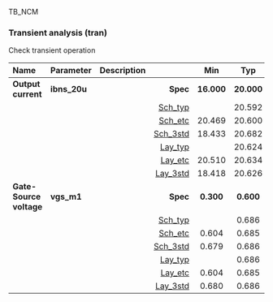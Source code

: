 TB_NCM

### Transient analysis (tran)

Check transient operation



|**Name**|**Parameter**|**Description**| |**Min**|**Typ**|**Max**| Unit|
|:---|:---|:---|---:|:---:|:---:|:---:| ---:|
|**Output current**|**ibns\_20u** || **Spec**  | **16.000** | **20.000** | **24.000** | **uA** |
| | | |<a href='results/tran_Sch_typical.html'>Sch_typ</a>| | 20.592 |  | |
| | | |<a href='results/tran_Sch_etc.html'>Sch_etc</a>|20.469 | 20.600 | 20.728 | |
| | | |<a href='results/tran_Sch_mc.html'>Sch_3std</a>|18.433 | 20.682 | 22.931 | |
| | | |<a href='results/tran_Lay_typical.html'>Lay_typ</a>| | 20.624 |  | |
| | | |<a href='results/tran_Lay_etc.html'>Lay_etc</a>|20.510 | 20.634 | 20.755 | |
| | | |<a href='results/tran_Lay_mc.html'>Lay_3std</a>|18.418 | 20.626 | 22.834 | |
|**Gate-Source voltage**|**vgs\_m1** || **Spec**  | **0.300** | **0.600** | **0.700** | **V** |
| | | |<a href='results/tran_Sch_typical.html'>Sch_typ</a>| | 0.686 |  | |
| | | |<a href='results/tran_Sch_etc.html'>Sch_etc</a>|0.604 | 0.685 | <span style='color:red'>**0.758**</span> | |
| | | |<a href='results/tran_Sch_mc.html'>Sch_3std</a>|0.679 | 0.686 | 0.693 | |
| | | |<a href='results/tran_Lay_typical.html'>Lay_typ</a>| | 0.686 |  | |
| | | |<a href='results/tran_Lay_etc.html'>Lay_etc</a>|0.604 | 0.685 | <span style='color:red'>**0.758**</span> | |
| | | |<a href='results/tran_Lay_mc.html'>Lay_3std</a>|0.680 | 0.686 | 0.692 | |

